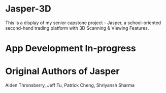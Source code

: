 # Jasper-3D
This is a display of my senior capstone project - Jasper, a school-oriented second-hand trading platform with 3D Scanning &amp; Viewing Features. 

# App Development In-progress

# Original Authors of Jasper
Aiden Thronsberry, Jeff Tu, Patrick Cheng, Shriyansh Sharma 
